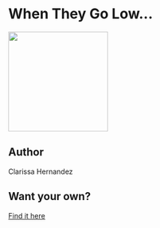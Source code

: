 # When They Go Low...

<img src="https://cl.ly/de76ecee6cec/Image%2525202018-12-27%252520at%2525208.04.52%252520PM.png" width="200" height="200" />

## Author

Clarissa Hernandez

## Want your own?

<a href="https://cottonbureau.com/products/when-they-go-low" alt="Buy Now">Find it here</a>
